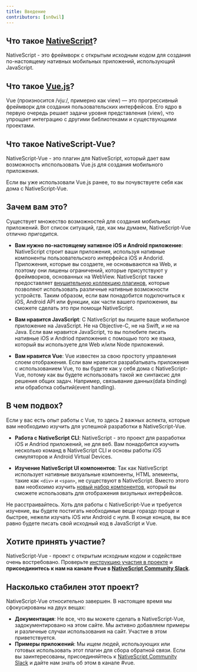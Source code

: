 ```yaml
---
title: Введение
contributors: [sn0wil]
---
```


## Что такое [NativeScript](https://www.nativescript.org/)?

NativeScript - это фреймворк с открытым исходным кодом для создания по-настоящему нативных мобильных приложений, использующий JavaScript.

## Что такое [Vue.js](https://vuejs.org/)?

Vue (произносится /vjuː/, примерно как view) — это прогрессивный фреймворк для создания пользовательских интерфейсов. Его ядро в первую очередь решает задачи уровня представления (view), что упрощает интеграцию с другими библиотеками и существующими проектами.

## Что такое NativeScript-Vue?

NativeScript-Vue - это плагин для NativeScript, который дает вам возможность ипспользовать Vue.js для создания мобильного приложения.

Если вы уже использовали Vue.js ранее, то вы почувствуете себя как дома с NativeScript-Vue.

## Зачем вам это?

Существует множество возможностей для создания мобильных приложений. Вот список ситуаций, где, как мы думаем, NativeScript-Vue отлично пригодится.

* **Вам нужно по-настоящему нативное iOS и Android приложение**: 
NativeScript строит ваши приложения, используя нативные компоненты пользовательского интерфейса iOS и Andorid. Приложения, которые вы создаете, не основываются на Web, и поэтому они лишены ограничений, которые присутствуют у фреймворков, основанных на  WebView. NativeScript также предоставляет [внушительную коллекцию плагинов](http://market.nativescript.org/), которые позволяют использовать различные нативные возможности устройств. Таким образом, если вам понадобится подключиться к iOS, Android API или функции, как части вашего приложения, вы сможете сделать это при помощи NativeScript.

* **Вам нравится JavaScript**: С NativeScript вы пишите ваше мобильное приложение на JavaScript. Не на Objective-C, не на Swift, и не на Java. Если вам нравится JavaScript, то вы полюбите писать нативные iOS и Andriod приложения с помощью того же языка, который вы используете для Web и/или Node приложений.

* **Вам нравится Vue**: Vue известен за свою простоту управления слоем отображения. Если вам нравится разрабатывать приложения с использованием Vue, то вы будете как у себя дома с NativeScript-Vue, потому как вы будете использовать такой же синтаксис для решения общих задач. Например, связывание данных(data binding) или обработка событий(event handling).

## В чем подвох?

Если у вас есть опыт работы с Vue, то здесь 2 важных аспекта, которые вам необходимо изучить для успешной разработки в NativeScript-Vue.

* **Работа с NativeScript CLI**: NativeScript - это проект для разработки iOS и Andriod приложений, не для веб. Вам понадобится изучить несколько команд в NativeScript CLI и основы работы iOS симуляторов и Android Virtual Devices.

* **Изучение NativeScript UI компонентов**: Так как NativeScript использует нативные визуальные компоненты, HTML элементы, такие как `<div>` и `<span>`, не существуют в NativeScript. Вместо этого вам необхоимо изучить [новый набор компонентов](https://docs.nativescript.org/ui/components), который вы сможете использовать для отображения визульных интерфейсов.

Не расстраивайтесь. Хоть для работы с NativeScript-Vue и требуется изучение, вы будете постигать необходимые вещи гораздо проще и быстрее, нежели изучать iOS или Android с нуля. В конце концов, вы все равно будете писать свой исходный код в JavaScript и Vue.

## Хотите принять участие?

NativeScript-Vue - проект с открытым исходным кодом и содействие очень востребовано. Проверьте [инструкцию участия в проекте](https://github.com/nativescript-vue/nativescript-vue/blob/master/CONTRIBUTING.md) и **присоединитесь к нам на канале #vue  в [NativeScript Community Slack](https://developer.telerik.com/wp-login.php?action=slack-invitation)**.

## Насколько стабилен этот проект?

NativeScript-Vue относительно завершен. В настоящее время мы сфокусированы на двух вещах:

* **Документация**: Не все, что вы можете сделать в NativeScript-Vue, задокументировано на этом сайте. Мы активно добавляем примеры и различные случаи использования на сайт. Участие в этом приветствуется.
* **Примеры приложений**: Мы ищем людей, использующих или готовых использовать этот плагин для сбора обратной связи. Если вы заинтересованы, присоединяйтесь к [NativeScript Community Slack](https://developer.telerik.com/wp-login.php?action=slack-invitation) и дайте нам знать об этом в канале #vue.

